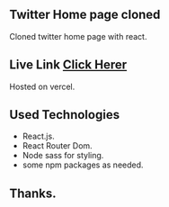
## Twitter Home page cloned
Cloned twitter home page with react.

## Live Link [Click Herer](https://twitter-homepage.vercel.app/)
Hosted on vercel.

## Used Technologies
- React.js.
- React Router Dom.
- Node sass for styling.
- some npm packages as needed.

## Thanks.
